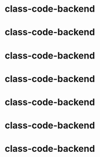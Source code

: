 # class-code-backend
# class-code-backend
# class-code-backend
# class-code-backend
# class-code-backend
# class-code-backend
# class-code-backend
